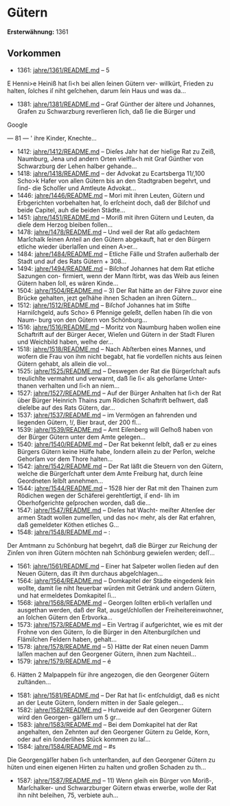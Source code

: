 # Gütern

**Ersterwähnung:** 1361

## Vorkommen
- 1361: [jahre/1361/README.md](../jahre/1361/README.md) – 5

E Henni>e Heiniß hat ſi<h bei allen ſeinen Gütern ver-
willkürt, Frieden zu halten, ſolches iſ niht geſchehen,
darum ſein Haus und was da...
- 1381: [jahre/1381/README.md](../jahre/1381/README.md) – Graf Günther der ältere und Johannes, Grafen zu
Schwarzburg reverſieren ſich, daß ſie die Bürger und

Google


— 81 — '
ihre Kinder, Knechte...
- 1412: [jahre/1412/README.md](../jahre/1412/README.md) – Dieſes Jahr hat der hieſige Rat zu Zeiß, Naumburg,
Jena und andern Orten vielfſa<h mit Graf Günther von
Schwarzburg der Lehen halber gehande...
- 1418: [jahre/1418/README.md](../jahre/1418/README.md) – der Advokat zu Ecartsberga 11/,100
Scho>k Hafer von allen Gütern bis an den Stadtgraben
begehrt, und ſind- die Schoſſer und Amtleute Advokat...
- 1446: [jahre/1446/README.md](../jahre/1446/README.md) – Mori mit ihren Leuten,
Gütern und Erbgerichten vorbehalten hat, ſo erſcheint
doch, daß der Biſchof und beide Capitel, auh die beiden
Städte...
- 1451: [jahre/1451/README.md](../jahre/1451/README.md) – Moriß mit ihren Gütern
und Leuten, da dieſe dem Herzog bleiben follen...
- 1478: [jahre/1478/README.md](../jahre/1478/README.md) – Und weil der Rat alſo gedachtem Marſchalk ſeinen
Anteil an den Gütern abgekauft, hat er den Bürgern
etliche wieder überlaſſen und einen A>er...
- 1484: [jahre/1484/README.md](../jahre/1484/README.md) – Etliche Fälle und Strafen außerhalb der Stadt und auf
des Rats Gütern + 308...
- 1494: [jahre/1494/README.md](../jahre/1494/README.md) – Biſchof Johannes hat dem Rat etliche Sazungen con-
firmiert, wenn der Mann ſtirbt, was das Weib aus ſeinen
Gütern haben ſoll, es wären Kinde...
- 1504: [jahre/1504/README.md](../jahre/1504/README.md) – 3) Der Rat hätte an der Fähre zuvor eine Brücke
gehalten, jezt geſhähe ihnen Schaden an ihren Gütern...
- 1512: [jahre/1512/README.md](../jahre/1512/README.md) – Biſchof Johannes hat im Stifte Harniſchgeld, aufs
Scho> 6 Pfennige geſeßt, deſſen haben ſih die von Naum-
burg von den Gütern von Schönburg...
- 1516: [jahre/1516/README.md](../jahre/1516/README.md) – Moritz
von Naumburg haben wollen eine Schaftrift auf der
Bürger Aecer, Wieſen und Gütern in der Stadt Fluren
und Weichbild haben, welhe der...
- 1518: [jahre/1518/README.md](../jahre/1518/README.md) – Nach Abſterben eines Mannes, und wofern die Frau
von ihm nicht begabt, hat fie vordeſſen nichts aus ſeinen
Gütern gehabt, als allein die vol...
- 1525: [jahre/1525/README.md](../jahre/1525/README.md) – Deswegen der Rat die Bürgerſchaſt aufs treulichſte
vermahnt und verwarnt, daß ſie ſi< als gehorſame Unter-
thanen verhalten und ſi<h an niem...
- 1527: [jahre/1527/README.md](../jahre/1527/README.md) – Auf der Bürger Anhalten hat ſi<h der Rat über
Bürger Heinrich Thains zum Rödichen Schaftrift beſhwert,
daß dieſelbe auf des Rats Gütern, dar...
- 1537: [jahre/1537/README.md](../jahre/1537/README.md) – im Vermögen an fahrenden und liegenden Gütern, !/, Bier
braut, der 200 fl...
- 1539: [jahre/1539/README.md](../jahre/1539/README.md) – Amt Eiſenberg will Geſhoß haben von der Bürger
Gütern unter dem Amte gelegen...
- 1540: [jahre/1540/README.md](../jahre/1540/README.md) – Der Rat bekennt ſelbſt, daß er zu eines Bürgers
Gütern keine Hülfe habe, ſondern allein zu der Perſon,
welche Gehorſam vor dem Thore halten...
- 1542: [jahre/1542/README.md](../jahre/1542/README.md) – Der Rat läßt die Steuern von den Gütern, welche
die Bürgerſchaft unter dem Amte Freiburg hat, durch
ſeine Geordneten ſelbſt annehmen...
- 1544: [jahre/1544/README.md](../jahre/1544/README.md) – 1528 hier der Rat mit den Thainen
zum Rödichen wegen der Schäferei gerehtſertigt, iſ end-
lih im Oberhofgerichte geſprochen worden, daß die...
- 1547: [jahre/1547/README.md](../jahre/1547/README.md) – Dieſes hat Wacht-
meiſter Altenſee der armen Stadt wollen zumeſſen, und
das no< mehr, als der Rat erfahren, daß gemeldeter
Köthen etliches G...
- 1548: [jahre/1548/README.md](../jahre/1548/README.md) – :

Der Amtmann zu Schönburg hat begehrt, daß die
Bürger zur Reichung der Zinſen von ihren Gütern
möchten nah Schönburg gewieſen werden; deſſ...
- 1561: [jahre/1561/README.md](../jahre/1561/README.md) – Einer hat Salpeter wollen ſieden auf den Neuen
Gütern, das iſt ihm durchaus abgeſchlagen...
- 1564: [jahre/1564/README.md](../jahre/1564/README.md) – Domkapitel der Städte eingedenk
ſein wollte, damit ſie niht ſteuerbar würden mit Getränk
und andern Gütern, und hat ermeldetes Domkapitel ſi...
- 1568: [jahre/1568/README.md](../jahre/1568/README.md) – Georgen ſollten erbli<h verlaſſen und ausgethan
werden, daß der Rat, ausge\ſchloſſen der Freiheitereinwohner,
an ſolchen Gütern den Erbvorka...
- 1573: [jahre/1573/README.md](../jahre/1573/README.md) – Ein Vertrag iſ aufgerichtet, wie es mit der Frohne
von den Gütern, ſo die Bürger in den Altenburgiſchen
und Flämiſchen Feldern haben, gehalt...
- 1578: [jahre/1578/README.md](../jahre/1578/README.md) – 5) Hätte der Rat einen neuen Damm laſſen machen
auf den Georgener Gütern, ihnen zum Nachteil...
- 1579: [jahre/1579/README.md](../jahre/1579/README.md) – é

6) Hätten 2 Malpappeln für ihre angezogen, die den
Georgener Gütern zuſtänden...
- 1581: [jahre/1581/README.md](../jahre/1581/README.md) – Der Rat hat ſi< entſchuldigt, daß es nicht an der
Leute Gütern, ſondern mitten in der Saale gelegen...
- 1582: [jahre/1582/README.md](../jahre/1582/README.md) – Hutweide auf den Georgener Gütern wird den Georgen-
gäſſern um 5 gr...
- 1583: [jahre/1583/README.md](../jahre/1583/README.md) – Bei dem Domkapitel hat der Rat angehalten, den
Zehnten auf den Georgener Gütern zu Gelde, Korn, oder
auf ein ſonderlihes Stück kommen zu laſ...
- 1584: [jahre/1584/README.md](../jahre/1584/README.md) – #s

Die Georgengäſſer haben ſi<h unterſtanden, auf den
Georgener Gütern zu hüten und einen eigenen Hirten
zu halten und großen Schaden zu th...
- 1587: [jahre/1587/README.md](../jahre/1587/README.md) – 11) Wenn gleih ein Bürger von Moriß-, Marſchalker-
und Schwarzburger Gütern etwas erwerbe, wolle der Rat
ihn niht beleihen, 75, verbiete auh...
